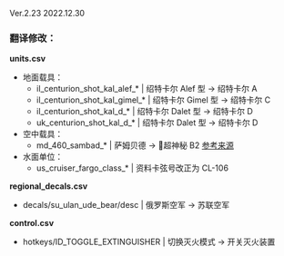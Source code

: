 Ver.2.23 2022.12.30
### 翻译修改：

**units.csv**
- 地面载具：
  - il_centurion_shot_kal_alef_* | 绍特卡尔 Alef 型 → 绍特卡尔 A
  - il_centurion_shot_kal_gimel_* | 绍特卡尔 Gimel 型 → 绍特卡尔 C
  - il_centurion_shot_kal_d_* | 绍特卡尔 Dalet 型 → 绍特卡尔 D
  - uk_centurion_shot_kal_d_* | 绍特卡尔 Dalet 型 → 绍特卡尔 D
- 空中载具：
  - md_460_sambad_* | 萨姆贝德 → 超神秘 B2 [参考来源](https://www.jewishvirtuallibrary.org/dassault-super-mystere)
- 水面单位：
  - us_cruiser_fargo_class_* | 资料卡弦号改正为 CL-106

**regional_decals.csv**
- decals/su_ulan_ude_bear/desc | 俄罗斯空军 → 苏联空军


**control.csv**
- hotkeys/ID_TOGGLE_EXTINGUISHER | 切换灭火模式 → 开关灭火装置
